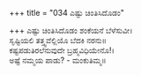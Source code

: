 +++
title = "034 ಎಷ್ಟು ಚಿಂತಿಸಿದೊಡಂ"

+++
ಎಷ್ಟು ಚಿಂತಿಸಿದೊಡಂ ಶಂಕೆಯನೆ ಬೆಳೆಸುವೀ।  
ಸೃಷ್ಟಿಯಲಿ ತತ್ತ್ವವೆಲ್ಲಿಯೊ ಬೆದಕಿ ನರನು॥  
ಕಷ್ಟಪಡುತಿರಲೆನುವುದೇ ಬ್ರಹ್ಮವಿಧಿಯೇನೊ!।  
ಅಷ್ಟೆ ನಮ್ಮಯ ಪಾಡು? - ಮಂಕುತಿಮ್ಮ॥  
